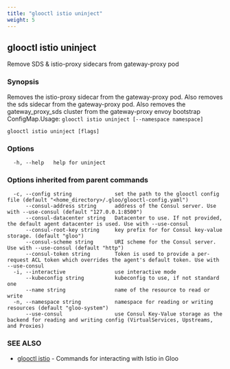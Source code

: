 ```yaml
---
title: "glooctl istio uninject"
weight: 5
---
```

## glooctl istio uninject

Remove SDS & istio-proxy sidecars from gateway-proxy pod

### Synopsis

Removes the istio-proxy sidecar from the gateway-proxy pod. Also removes the sds sidecar from the gateway-proxy pod. Also removes the gateway_proxy_sds cluster from the gateway-proxy envoy bootstrap ConfigMap.Usage: `glooctl istio uninject [--namespace namespace]`

```
glooctl istio uninject [flags]
```

### Options

```
  -h, --help   help for uninject
```

### Options inherited from parent commands

```
  -c, --config string              set the path to the glooctl config file (default "<home_directory>/.gloo/glooctl-config.yaml")
      --consul-address string      address of the Consul server. Use with --use-consul (default "127.0.0.1:8500")
      --consul-datacenter string   Datacenter to use. If not provided, the default agent datacenter is used. Use with --use-consul
      --consul-root-key string     key prefix for for Consul key-value storage. (default "gloo")
      --consul-scheme string       URI scheme for the Consul server. Use with --use-consul (default "http")
      --consul-token string        Token is used to provide a per-request ACL token which overrides the agent's default token. Use with --use-consul
  -i, --interactive                use interactive mode
      --kubeconfig string          kubeconfig to use, if not standard one
      --name string                name of the resource to read or write
  -n, --namespace string           namespace for reading or writing resources (default "gloo-system")
      --use-consul                 use Consul Key-Value storage as the backend for reading and writing config (VirtualServices, Upstreams, and Proxies)
```

### SEE ALSO

* [glooctl istio](../glooctl_istio)	 - Commands for interacting with Istio in Gloo

